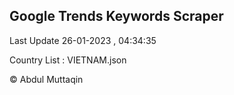 

## Google Trends Keywords Scraper 
 
Last Update 26-01-2023 , 04:34:35

Country List :
VIETNAM.json



© Abdul Muttaqin 
